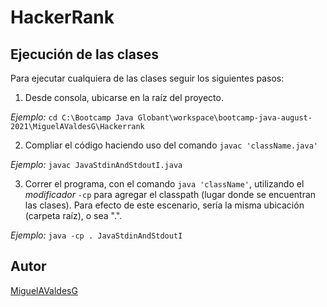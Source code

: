 # HackerRank

## Ejecución de las clases
Para ejecutar cualquiera de las clases seguir los siguientes pasos: 
1. Desde consola, ubicarse en la raíz del proyecto. 
   
*Ejemplo:* ```cd C:\Bootcamp Java Globant\workspace\bootcamp-java-august-2021\MiguelAValdesG\Hackerrank```

2. Compliar el código haciendo uso del comando ````javac 'className.java'````
   
*Ejemplo:* ```javac JavaStdinAndStdoutI.java```

3. Correr el programa, con el comando ````java 'className'````, utilizando el *modificador* ```-cp``` para agregar el classpath (lugar donde se encuentran las clases). Para efecto de este escenario, sería la misma ubicación (carpeta raíz), o sea ".".
   
*Ejemplo:* ```java -cp . JavaStdinAndStdoutI```


## Autor
[MiguelAValdesG](https://www.google.com/search?q=miguelavaldesg)